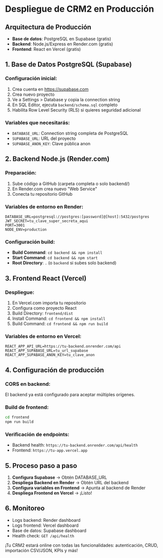 
# Despliegue de CRM2 en Producción

## Arquitectura de Producción
- **Base de datos**: PostgreSQL en Supabase (gratis)
- **Backend**: Node.js/Express en Render.com (gratis)
- **Frontend**: React en Vercel (gratis)

## 1. Base de Datos PostgreSQL (Supabase)

### Configuración inicial:
1. Crea cuenta en https://supabase.com
2. Crea nuevo proyecto
3. Ve a Settings > Database y copia la connection string
4. En SQL Editor, ejecuta `backend/schema.sql` completo
5. Habilita Row Level Security (RLS) si quieres seguridad adicional

### Variables que necesitarás:
- `DATABASE_URL`: Connection string completa de PostgreSQL
- `SUPABASE_URL`: URL del proyecto
- `SUPABASE_ANON_KEY`: Clave pública anon

## 2. Backend Node.js (Render.com)

### Preparación:
1. Sube código a GitHub (carpeta completa o solo backend/)
2. En Render.com crea nuevo "Web Service"
3. Conecta tu repositorio GitHub

### Variables de entorno en Render:
```
DATABASE_URL=postgresql://postgres:[password]@[host]:5432/postgres
JWT_SECRET=tu_clave_super_secreta_aqui
PORT=3001
NODE_ENV=production
```

### Configuración build:
- **Build Command**: `cd backend && npm install`
- **Start Command**: `cd backend && npm start`
- **Root Directory**: `.` (o `backend` si subes solo backend)

## 3. Frontend React (Vercel)

### Despliegue:
1. En Vercel.com importa tu repositorio
2. Configura como proyecto React
3. Build Directory: `frontend/dist`
4. Install Command: `cd frontend && npm install`
5. Build Command: `cd frontend && npm run build`

### Variables de entorno en Vercel:
```
REACT_APP_API_URL=https://tu-backend.onrender.com/api
REACT_APP_SUPABASE_URL=tu_url_supabase
REACT_APP_SUPABASE_ANON_KEY=tu_clave_anon
```

## 4. Configuración de producción

### CORS en backend:
El backend ya está configurado para aceptar múltiples orígenes.

### Build de frontend:
```bash
cd frontend
npm run build
```

### Verificación de endpoints:
- Backend health: `https://tu-backend.onrender.com/api/health`
- Frontend: `https://tu-app.vercel.app`

## 5. Proceso paso a paso

1. **Configura Supabase** → Obtén DATABASE_URL
2. **Despliega Backend en Render** → Obtén URL del backend
3. **Configura variables en Frontend** → Apunta al backend de Render
4. **Despliega Frontend en Vercel** → ¡Listo!

## 6. Monitoreo

- Logs backend: Render dashboard
- Logs frontend: Vercel dashboard  
- Base de datos: Supabase dashboard
- Health check: `GET /api/health`

¡Tu CRM2 estará online con todas las funcionalidades: autenticación, CRUD, importación CSV/JSON, KPIs y más!
